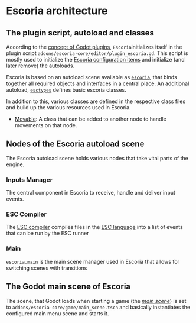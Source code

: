 # Escoria architecture

## The plugin script, autoload and classes

According to the [concept of Godot plugins](https://docs.godotengine.org/en/stable/tutorials/plugins/editor/making_plugins.html), `Escoria`initializes itself in the plugin script `addons/escoria-core/editor/plugin_escoria.gd`. This script is mostly used to initialize the [Escoria configuration items](configuration.md) and initialize (and later remove) the autoloads.

Escoria is based on an autoload scene available as [`escoria`](api/escoria.gd.md), that binds together all required objects and interfaces in a central place. An additional autoload, [`esctypes`](api/escoria_types.gd.md) defines basic escoria classes.

In addition to this, various classes are defined in the respective class files and build up the various resources used in Escoria.

* [Movable](api/Movable.md): A class that can be added to another node to handle movements on that node.

## Nodes of the Escoria autoload scene

The Escoria autoload scene holds various nodes that take vital parts of the engine.

### Inputs Manager

The central component in Escoria to receive, handle and deliver input events.

### ESC Compiler

The [ESC compiler](api/esc_compiler.gd.md) compiles files in the [ESC language](../esc.md) into a list of events that can be run by the ESC runner

### Main

`escoria.main` is the main scene manager used in Escoria that allows for switching scenes with transitions

## The Godot main scene of Escoria

The scene, that Godot loads when starting a game (the [*main scene*](https://docs.godotengine.org/en/stable/getting_started/step_by_step/exporting.html#setting-a-main-scene)) is set to `addons/escoria-core/game/main_scene.tscn` and basically instantiates the configured main menu scene and starts it.